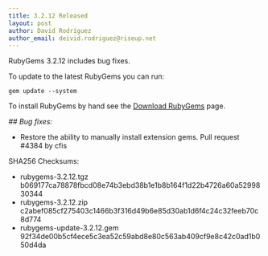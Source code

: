 ```yaml
---
title: 3.2.12 Released
layout: post
author: David Rodríguez
author_email: deivid.rodriguez@riseup.net
---
```


RubyGems 3.2.12 includes bug fixes.

To update to the latest RubyGems you can run:

    gem update --system

To install RubyGems by hand see the [Download RubyGems][download] page.


_## Bug fixes:_

* Restore the ability to manually install extension gems. Pull request
  #4384 by cfis


SHA256 Checksums:

* rubygems-3.2.12.tgz  
  b069177ca78878fbcd08e74b3ebd38b1e1b8b164f1d22b4726a60a5299830344
* rubygems-3.2.12.zip  
  c2abef085cf275403c1466b3f316d49b6e85d30ab1d6f4c24c32feeb70c8d774
* rubygems-update-3.2.12.gem  
  92f34de00b5cf4ece5c3ea52c59abd8e80c563ab409cf9e8c42c0ad1b050d4da


[download]: https://rubygems.org/pages/download

